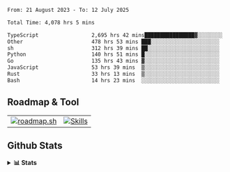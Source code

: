 <!--START_SECTION:waka-->

```txt
From: 21 August 2023 - To: 12 July 2025

Total Time: 4,078 hrs 5 mins

TypeScript                 2,695 hrs 42 mins████████████████▓░░░░░░░░   66.10 %
Other                      478 hrs 53 mins ███░░░░░░░░░░░░░░░░░░░░░░   11.74 %
sh                         312 hrs 39 mins ██░░░░░░░░░░░░░░░░░░░░░░░   07.67 %
Python                     140 hrs 51 mins █░░░░░░░░░░░░░░░░░░░░░░░░   03.45 %
Go                         135 hrs 43 mins ▓░░░░░░░░░░░░░░░░░░░░░░░░   03.33 %
JavaScript                 53 hrs 39 mins  ▒░░░░░░░░░░░░░░░░░░░░░░░░   01.32 %
Rust                       33 hrs 13 mins  ▒░░░░░░░░░░░░░░░░░░░░░░░░   00.81 %
Bash                       14 hrs 23 mins  ░░░░░░░░░░░░░░░░░░░░░░░░░   00.35 %
```

<!--END_SECTION:waka-->

## Roadmap & Tool
<table align="center">
  <tr>
    <td>
      <a href="https://roadmap.sh">
        <img src="https://roadmap.sh/card/tall/6505f3e78dfc79db2fff8e3e?variant=dark" alt="roadmap.sh" />
      </a>
    </td>
    <td>
      <a href="https://github.com/chaninlaw">
        <img src="https://skillicons.dev/icons?i=js,typescript,nodejs,nestjs,react,next,astro,html,css,tailwind,postgres,prisma,docker,git,rust,go&perline=7&theme=dark" alt="Skills" />
      </a>
    </td>
  </tr>
</table>

## Github Stats
<details close>
  <summary><b>📊 Stats</b></summary>
  <div align="center">
    
<picture>
  <source
    srcset="https://github-readme-stats.vercel.app/api?username=chaninlaw&show_icons=true&theme=dark"
    media="(prefers-color-scheme: dark)"
  />
  <source
    srcset="https://github-readme-stats.vercel.app/api?username=chaninlaw&show_icons=true"
    media="(prefers-color-scheme: light), (prefers-color-scheme: no-preference)"
  />
  <img src="https://github-readme-stats.vercel.app/api?username=chaninlaw&show_icons=true" />
</picture>
    
<picture>
  <source
    srcset="https://github-readme-stats.vercel.app/api/top-langs/?username=chaninlaw&layout=donut&theme=dark"
    media="(prefers-color-scheme: dark)"
  />
  <source
    srcset="https://github-readme-stats.vercel.app/api/top-langs/?username=chaninlaw&layout=donut"
    media="(prefers-color-scheme: light), (prefers-color-scheme: no-preference)"
  />
  <img src="https://github-readme-stats.vercel.app/api/top-langs/?username=chaninlaw&layout=donut" />
</picture>
    
  </div>
  
</details>

